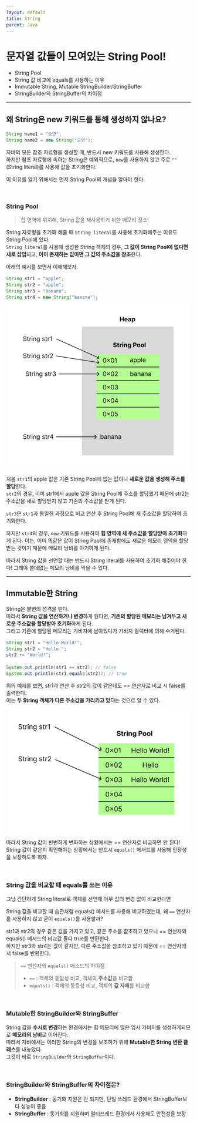 ```yaml
---
layout: default
title: String
parent: Java
---
```


# 문자열 값들이 모여있는 String Pool!

- String Pool
- String 값 비교에 equals를 사용하는 이유
- Immutable String, Mutable StringBuilder/StringBuffer
- StringBuilder와 StringBuffer의 차이점

---

## 왜 String은 new 키워드를 통해 생성하지 않나요?

```java
String name1 = "승연";
String name2 = new String("승연");
```

자바의 모든 참조 자료형을 생성할 때, 반드시 new 키워드를 사용해 생성한다.  
하지만 참조 자료형에 속하는 String은 예외적으로, `new`를 사용하지 않고 주로 `""`(String literal)를 사용해 값을 초기화한다.  

이 이유를 알기 위해서는 먼저 String Pool의 개념을 알아야 한다.

<br/>

### String Pool

<!-- 자바 프로그램을 개발하다보면 항상 String 객체를 많이 사용한당.... -->
> 힙 영역에 위치해, String 값을 재사용하기 위한 메모리 장소!

String 자료형을 초기화 해줄 때 `String literal`를 사용해 초기화해주는 이유도 String Pool에 있다.  
`String literal`를 사용해 생성한 String 객체의 경우, **그 값이 String Pool에 없다면 새로 삽입**되고, **이미 존재하는 값이면 그 값의 주소값을 참조**한다.

아래의 예시를 보면서 이해해보자.

```java
String str1 = "apple";
String str2 = "apple";
String str3 = "banana";
String str4 = new String("banana");
```

<div style="text-align: center;">
    <img src="image1.png" alt="image" width="500"/>
</div>


처음 `str1`의 apple 값은 기존 String Pool에 없는 값이니 **새로운 값을 생성해 주소를 할당**한다.  
`str2`의 경우, 이미 str1에서 apple 값을 String Pool에 주소를 할당했기 때문에 str2는 주소값을 새로 할당받지 않고 기존의 주소값을 받게 된다.  
  
`str3`은 `str1`과 동일한 과정으로 비교 연산 후 String Pool에 새 주소값을 할당하여 초기화한다.  
<!-- 하지만 `str4`의 경우, 위의 일련의 과정 없이 `new` 키워드를 사용해 새로운 주소값을 할당받아 초기화하였기 때문에  -->

하지만 `str4`의 경우, `new` 키워드를 사용하여 **힙 영역에 새 주소값을 할당받아 초기화**하게 된다.
이는, 이미 똑같은 값이 String Pool에 존재함에도 새로운 메모리 영역을 할당받는 것이기 때문에 메모리 낭비를 야기하게 된다.

따라서 String 값을 선언할 때는 반드시 String literal를 사용하여 초기화 해주어야 한다! 그래야 쓸데없는 메모리 낭비를 막을 수 있다.

---


## Immutable한 String

String은 불변의 성격을 띤다.  
따라서 **String 값을 연산하거나 변경**하게 된다면, **기존의 할당된 메모리는 남겨두고 새로운 주소값을 할당받아 초기화**하게 된다.  
그리고 기존에 할당된 메모리는 가비지에 남아있다가 가비지 컬렉터에 의해 수거된다.

```java
String str1 = "Hello World!";
String str2 = "Hello ";
str2 += "World!";

System.out.println(str1 == str2); // false
System.out.println(str1.equals(str2)); // true
```

위의 예제를 보면, str1과 연산 후 str2의 값이 같은데도 == 연산자로 비교 시 false를 출력한다.  
이는 **두 String 객체가 다른 주소값을 가리키고 있다**는 것으로 알 수 있다.  

<div style="text-align: center;">
    <img src="image2.png" alt="image" width="500"/>
</div>

따라서 String 값이 빈번하게 변화하는 상황에서는 == 연산자로 비교하면 안 된다! String 값이 같은지 확인해야는 상황에서는 반드시 `equals()` 메서드를 사용해 안정성을 보장하도록 하자.


<br/>

### String 값을 비교할 때 equals를 쓰는 이유

<!-- String 값을 비교할 때 equals를 사용해야하는 이유도 위와 같다.  

아무 값의 변경없이 비교한다면 == 연산자로 사용하더라도 문제없겠지만, 만약   ............. -->

그냥 간단하게 String literal로 객체를 선언해 아무 값의 변경 없이 비교한다면 

String 값을 비교할 때 습관처럼 equals() 메서드를 사용해 비교하였는데, 왜 `==` 연산자를 사용하지 않고 굳이 `equals()`를 사용할까?  


str1과 str2의 경우 같은 값을 가지고 있고, 같은 주소를 참조하고 있으니 == 연산자와 equals() 메서드의 비교값 둘다 true를 반환한다.  
하지만 str3와 str4는 값이 같지만, 다른 주소값을 참조하고 있기 때문에 == 연산자에서 false를 반환한다.
  

> `==` 연산자와 `equals()` 메소드의 차이점
> - `==` : 객체의 동일성 비교, 객체의 **주소값**을 비교함
> - `equals()` : 객체의 동등성 비교, 객체의 **값 자체**를 비교함

<br/>

### Mutable한 StringBuilder와 StringBuffer

String 값을 **수시로 변경**하는 환경에서는 힙 메모리에 많은 임시 가비지를 생성하게되므로 **메모리의 낭비**로 이어진다.  
따라서 자바에서는 이러한 String의 변경을 보조하기 위해 **Mutable한 String 변환 클래스**를 내놓았다.  
그것이 바로 `StringBuilder`와 `StringBuffer`이다.


<!-- 자바 5 이상부터 String 연산시 자동으로 StringBuilder를 통해 더해준다는 사실! 알고 계셨나요?!
근데 for문이나 while문과 같이 반복문을 통한 연산은 변환 안 해준다니까 유의하세여!   -->

<br/>


### StringBuilder와 StringBuffer의 차이점은?

- **StringBuilder** : 동기화 지원은 안 되지만, 단일 쓰레드 환경에서 StringBuffer보다 성능이 좋음
- **StringBuffer** : 동기화를 지원하며 멀티쓰레드 환경에서 사용해도 안전성을 보장

<!-- todo: 클래스의 어떤 부분의 로직이 어떻게 다른지 설명 추가하기 -->